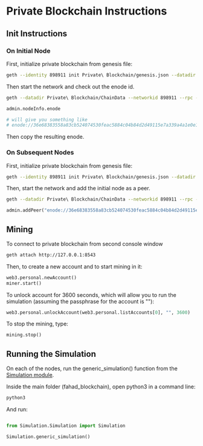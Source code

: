 # Private Blockchain Instructions

## Init Instructions

### On Initial Node

First, initialize private blockchain from genesis file:

```sh
geth --identity 898911 init Private\ Blockchain/genesis.json --datadir Private\ Blockchain/ChainData 
```

Then start the network and check out the enode id.

```sh
geth --datadir Private\ Blockchain/ChainData --networkid 898911 --rpc --rpcport 8543 --rpcaddr 127.0.0.1 --rpccorsdomain "*" --rpcapi "eth,net,web3,personal,miner" console
```

```py
admin.nodeInfo.enode 

# will give you something like
# enode://36e68383558a83cb524074530feac5884c04b84d2d49115e7a339a4a1e0e103db50eaec0bbcd2a0f3b82d065ce439428c1c365fc12d89e7bccf45ef7c1371e3f@203.214.112.190:62295?discport=0

```
Then copy the resulting enode.

### On Subsequent Nodes

First, initialize private blockchain from genesis file:

```sh
geth --identity 898911 init Private\ Blockchain/genesis.json --datadir Private\ Blockchain/ChainData 
```

Then, start the network and add the initial node as a peer.

```sh
geth --datadir Private\ Blockchain/ChainData --networkid 898911 --rpc --rpcport 8543 --rpcaddr 127.0.0.1 --rpccorsdomain "*" --rpcapi "eth,net,web3,personal,miner" console
```

```py
admin.addPeer("enode://36e68383558a83cb524074530feac5884c04b84d2d49115e7a339a4a1e0e103db50eaec0bbcd2a0f3b82d065ce439428c1c365fc12d89e7bccf45ef7c1371e3f@203.214.112.190:62295?discport=0")
```

## Mining

To connect to private blockchain from second console window

```sh
geth attach http://127.0.0.1:8543
```

Then, to create a new account and to start mining in it:

```py
web3.personal.newAccount()
miner.start()
```

To unlock account for 3600 seconds, which will allow you to run the simulation (assuming the passphrase for the account is ""):

```py
web3.personal.unlockAccount(web3.personal.listAccounts[0], "", 3600)
```

To stop the mining, type:

```py
mining.stop()
```

## Running the Simulation

On each of the nodes, run the generic_simulation() function from the [Simulation module](https://github.com/tudorelu/fahad_blockchain/blob/master/Simulation/Simulation.py).

Inside the main folder (fahad_blockchain), open python3 in a command line:

```sh
python3
```

And run:

```py

from Simulation.Simulation import Simulation

Simulation.generic_simulation()

```